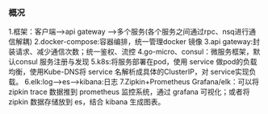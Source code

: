 
### 概况
1.框架：客户端-->api gateway -->多个服务(各个服务之间通过rpc、nsq进行通信解耦)
2.docker-compose:容器编排，统一管理docker 镜像
3.api gateway:封装请求、减少通信次数；统一鉴权、流控
4.go-micro、consul：微服务框架，默认consul 服务注册与发现
5.k8s:将服务部署在pod，使用 service 做pod的负载均衡，使用Kube-DNS将 service 名解析成具体的ClusterIP，对 service实现负载。
6.elk:log-->es-->kibana:日志
7.Zipkin+Prometheus Grafana/elk：可以将 zipkin trace 数据推到 prometheus 监控系统，通过 grafana 可视化；或者将 zipkin 数据存储放到 es，结合 kibana 生成图表。

